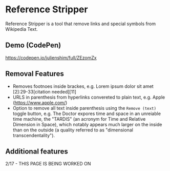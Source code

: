 # Reference Stripper

Reference Stripper is a tool that remove links and special symbols from Wikipedia Text.

## Demo (CodePen)

https://codepen.io/julienshim/full/ZEzomZx

## Removal Features

* Removes footnoes inside brackes, e.g. Lorem ipsum dolor sit amet [2]:29-33[citation needed][11]
* URLS in parenthesis from hyperlinks convereted to plain text, e.g. Apple (https://www.apple.com/)
* Option to remove all text inside parenthesis using the `Remove (text)` toggle button, e.g. The Doctor expores time and space in an unreiable time machine, the "TARDIS" (an acronym for Time and Relative Dimension in Space), which notably appears much larger on the inside than on the outside (a quality referred to as "dimensional transcendentality").

## Additional features

2/17 - THIS PAGE IS BEING WORKED ON
